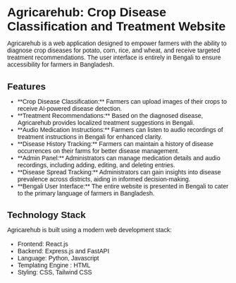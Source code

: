 <!DOCTYPE html>
<html lang="en">
<head>
  <meta charset="UTF-8">
  <meta name="viewport" content="width=device-width, initial-scale=1.0">
  <title>Agricarehub: Crop Disease Classification and Treatment Website</title>
  <style>
    /* Add basic styling for readability (optional) */
    body {
      font-family: sans-serif;
      margin: 1rem;
    }
    h1, h2, h3 {
      margin-bottom: 0.5rem;
    }
    p {
      margin-bottom: 1rem;
    }
  </style>
</head>
<body>
  <h1>Agricarehub: Crop Disease Classification and Treatment Website</h1>

  <p>Agricarehub is a web application designed to empower farmers with the ability to diagnose crop diseases for potato, corn, rice, and wheat, and receive targeted treatment recommendations.  The user interface is entirely in Bengali to ensure accessibility for farmers in Bangladesh.</p>

  <h2>Features</h2>

  <ul>
    <li>**Crop Disease Classification:** Farmers can upload images of their crops to receive AI-powered disease detection.</li>
    <li>**Treatment Recommendations:** Based on the diagnosed disease, Agricarehub provides localized treatment suggestions in Bengali.</li>
    <li>**Audio Medication Instructions:** Farmers can listen to audio recordings of treatment instructions in Bengali for enhanced clarity.</li>
    <li>**Disease History Tracking:** Farmers can maintain a history of disease occurrences on their farms for better disease management.</li>
    <li>**Admin Panel:** Administrators can manage medication details and audio recordings, including adding, editing, and deleting entries.</li>
    <li>**Disease Spread Tracking:** Administrators can gain insights into disease prevalence across districts, aiding in informed decision-making.</li>
    <li>**Bengali User Interface:** The entire website is presented in Bengali to cater to the primary language of farmers in Bangladesh.</li>
  </ul>

  <h2>Technology Stack</h2>

  <p>Agricarehub is built using a modern web development stack:</p>

  <ul>
    <li>Frontend: React.js</li>
    <li>Backend: Express.js and FastAPI</li>
    <li>Language: Python, Javascript </li>
    <li>Templating Engine : HTML</li>
    <li>Styling: CSS, Tailwind CSS</li>
  </ul>

  
</body>
</html>
